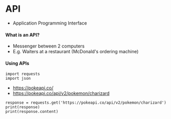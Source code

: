 # API
- Application Programming Interface


#### What is an API?
- Messenger between 2 computers
- E.g. Waiters at a restaurant (McDonald's ordering machine)

#### Using APIs

```
import requests
import json
```
- https://pokeapi.co/
- https://pokeapi.co/api/v2/pokemon/charizard

```
response = requests.get('https://pokeapi.co/api/v2/pokemon/charizard')
print(response)
print(response.content)
```
